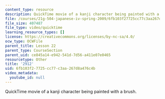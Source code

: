 ```yaml
---
content_type: resource
description: QuickTime movie of a kanji character being painted with a brush.
file: /courses/21g-504-japanese-iv-spring-2009/6fb103f27725cc77c3aa267d8a476c4b_2912.mov
file_size: 407487
file_type: video/quicktime
learning_resource_types: []
license: https://creativecommons.org/licenses/by-nc-sa/4.0/
ocw_type: OCWFile
parent_title: Lesson 22
parent_type: CourseSection
parent_uid: ce845a14-e942-541d-7d56-a411e07e0465
resourcetype: Other
title: '2912'
uid: 6fb103f2-7725-cc77-c3aa-267d8a476c4b
video_metadata:
  youtube_id: null
---
```

QuickTime movie of a kanji character being painted with a brush.